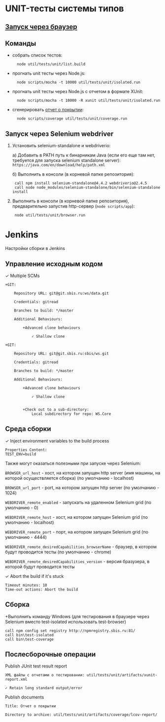 # UNIT-тесты системы типов

## [Запуск через браузер](http://localhost:1024/util/tests/unit/browser.html)

## Команды
- собрать список тестов:

		node util/tests/unit/list.build

- прогнать unit тесты через Node.js:

		node scripts/mocha -t 10000 util/tests/unit/isolated.run

- прогнать unit тесты через Node.js с отчетом в формате XUnit:

		node scripts/mocha -t 10000 -R xunit util/tests/unit/isolated.run

- сгенерировать [отчет о покрытии](http://localhost:1024/util/tests/unit/artifacts/coverage/lcov-report/index.html):

        node scripts/coverage util/tests/unit/coverage.run

## Запуск через Selenium webdriver
1. Установить selenium-standalone и webdriverio:

    a) Добавить в PATH путь к бинарникам Java (если его еще там нет, требуется для запуска selenium standalone server): `https://java.com/en/download/help/path.xml`

    б) Выполнить в консоли (в корневой папке репозитория):

        call npm install selenium-standalone@4.4.2 webdriverio@2.4.5
        call node node_modules/selenium-standalone/bin/selenium-standalone install

2. Выполнить в консоли (в корневой папке репозитория), предварительно запустив http-сервер (`node scripts/app`):

        node util/tests/unit/browser.run

# Jenkins
Настройки сборки в Jenkins

## Управление исходным кодом
✓ Multiple SCMs

    +GIT:

        Repository URL: git@git.sbis.ru:ws/data.git

        Credentials: gitread

        Branches to build: */master

        Additional Behaviours:

            +Advanced clone behaviours

                ✓ Shallow clone

    +GIT:

        Repository URL: git@git.sbis.ru:sbis/ws.git

        Credentials: gitread

        Branches to build: */master

        Additional Behaviours:

            +Advanced clone behaviours

                ✓ Shallow clone


            +Check out to a sub-directory:
                Local subdirectory for repo: WS.Core

## Среда сборки
✓ Inject environment variables to the build process

    Properties Content:
    TEST_ENV=build

Также могут оказаться полезными при запуске через Selenium:

`BROWSER_url_host` - хост, на котором запущен http server (имя машины, на которой осуществляется сборка) (по умолчанию - localhost)

`BROWSER_url_port` - port, на котором запущен http server (по умолчанию - 1024)

`WEBDRIVER_remote_enabled` - запускать на удаленном Selenium grid (по умолчанию - 0)

`WEBDRIVER_remote_host` - хост, на котором запущен Selenium grid (по умолчанию - localhost)

`WEBDRIVER_remote_port` - порт, на котором запущен Selenium grid (по умолчанию - 4444)

`WEBDRIVER_remote_desiredCapabilities_browserName` - браузер, в котором будут проводится тесты (по умолчанию - chrome)

`WEBDRIVER_remote_desiredCapabilities_version` - версия бразузера, в которой будут проводится тесты

✓ Abort the build if it's stuck

    Timeout minutes: 10
    Time-out actions: Abort the build

## Сборка
+Выполнить команду Windows (для тестирования в браузере через Selenium вместо test-isolated использовать test-browser)

    call npm config set registry http://npmregistry.sbis.ru:81/
    call bin\test-isolated
    call bin\test-coverage

## Послесборочные операции
Publish JUnit test result report

    XML файлы с отчетами о тестировании: util/tests/unit/artifacts/xunit-report.xml

    ✓ Retain long standard output/error

Publish documents

    Title: Отчет о покрытии

    Directory to archive: util/tests/unit/artifacts/coverage/lcov-report/
